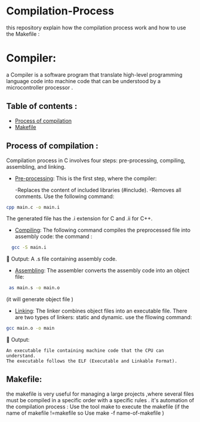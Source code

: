 # Compilation-Process
this repository explain how the compilation process work  and how to use the Makefile :
# Compiler:
a Compiler is a software program that translate high-level programming language code into machine code that can be understood by a microcontroller processor .

## Table of contents :
- [Process of compilation ](#Process-of-compilation)
- [Makefile](#Makefile)
## Process of compilation :
Compilation process in C involves four steps: pre-processing, compiling, assembling, and linking.
- [Pre-processing](#Pre-processing):
This is the first step, where the compiler:

  -Replaces the content of included libraries (#include).
  -Removes all comments.
Use the following command:

```bash
cpp main.c -o main.i
```
The generated file has the .i extension for C and .ii for C++.
  
- [Compiling](#Compiling):
  The following command compiles the preprocessed file into assembly code:
  the command :
```bash
  gcc -S main.i
```

📌 Output: A .s file containing assembly code.
  
- [Assembling](#Assembling):
  The assembler converts the assembly code into an object file:
```bash
 as main.s -o main.o
```

(it will generate object file )
  
- [Linking](#Linking):
The linker combines object files into an executable file. There are two types of linkers: static and dynamic.
use the fllowing command:
```bash
gcc main.o -o main
```
📌 Output:

    An executable file containing machine code that the CPU can understand.
    The executable follows the ELF (Executable and Linkable Format).



## Makefile:  
the makefile is very useful for managing a large projects ,where several files must be compiled in a specific order with a specific  rules .
it's automation  of the compilation process :
Use the tool make  to execute the makefile (if the  name of makefile !=makefile so Use make -f name-of-makefile )

